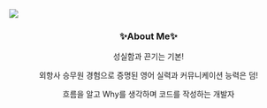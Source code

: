 <img src="https://capsule-render.vercel.app/api?type=slice&color=gradient&height=300&section=header&text=😄Hyewon%20GitHub👋&fontSize=50" />

<h3 align="center">✨About Me✨</h3>
<p align="center"> 성실함과 끈기는 기본! </p>
<p align="center"> 외항사 승무원 경험으로 증명된 영어 실력과 커뮤니케이션 능력은 덤! </p>
<p align="center"> 흐름을 알고 Why를 생각하며 코드를 작성하는 개발자 </p>
<!--
**hyewonkim1996/hyewonkim1996** is a ✨ _special_ ✨ repository because its `README.md` (this file) appears on your GitHub profile.

- 🔭 I’m currently working on ...
- 🌱 I’m currently learning ...
- 👯 I’m looking to collaborate on ...
- 🤔 I’m looking for help with ...
- 💬 Ask me about ...
- 📫 How to reach me: ...
- 😄 Pronouns: ...
- ⚡ Fun fact: ...
-->
